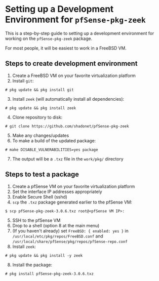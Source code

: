 # Setting up a Development Environment for `pfSense-pkg-zeek`

This is a step-by-step guide to setting up a development environment
for working on the `pfSense-pkg-zeek` package.

For most people, it will be easiest to work in a FreeBSD VM.

## Steps to create development environment

1. Create a FreeBSD VM on your favorite virtualization platform
2. Install `git`: 
```
# pkg update && pkg install git
```
3. Install `zeek` (will automatically install all dependencies):
```
# pkg update && pkg install zeek
```
4. Clone repository to disk:
```
# git clone https://github.com/shadonet/pfSense-pkg-zeek
```
5. Make any changes/updates
6. To make a build of the updated package:
```
# make DISABLE_VULNERABILITIES=yes package
```
7. The output will be a `.txz` file in the `work/pkg/` directory

## Steps to test a package

1. Create a pfSense VM on your favorite virtualization platform
2. Set the interface IP addresses appropriately
3. Enable Secure Shell (sshd)
4. `scp` the `.txz` package generated earlier to the pfSense VM:
```
$ scp pfSense-pkg-zeek-3.0.6.txz root@<pfSense VM IP>:
```
5. SSH to the pfSense VM
6. Drop to a shell (option 8 at the main menu)
1. (If you haven't already) set `FreeBSD: { enabled: yes }` in `/usr/local/etc/pkg/repos/FreeBSD.conf` and `/usr/local/share/pfSense/pkg/repos/pfSense-repo.conf`
7. Install `zeek`:
```
# pkg update && pkg install -y zeek
```
8. Install the package:
```
# pkg install pfSense-pkg-zeek-3.0.6.txz
```
